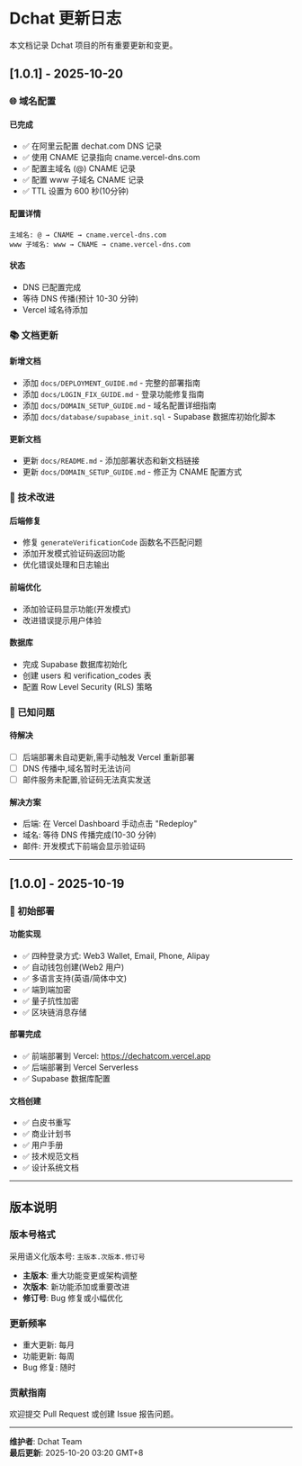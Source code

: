 # Dchat 更新日志

本文档记录 Dchat 项目的所有重要更新和变更。

## [1.0.1] - 2025-10-20

### 🌐 域名配置

#### 已完成
- ✅ 在阿里云配置 dechat.com DNS 记录
- ✅ 使用 CNAME 记录指向 cname.vercel-dns.com
- ✅ 配置主域名 (@) CNAME 记录
- ✅ 配置 www 子域名 CNAME 记录
- ✅ TTL 设置为 600 秒(10分钟)

#### 配置详情
```
主域名: @ → CNAME → cname.vercel-dns.com
www 子域名: www → CNAME → cname.vercel-dns.com
```

#### 状态
- DNS 已配置完成
- 等待 DNS 传播(预计 10-30 分钟)
- Vercel 域名待添加

### 📚 文档更新

#### 新增文档
- 添加 `docs/DEPLOYMENT_GUIDE.md` - 完整的部署指南
- 添加 `docs/LOGIN_FIX_GUIDE.md` - 登录功能修复指南
- 添加 `docs/DOMAIN_SETUP_GUIDE.md` - 域名配置详细指南
- 添加 `docs/database/supabase_init.sql` - Supabase 数据库初始化脚本

#### 更新文档
- 更新 `docs/README.md` - 添加部署状态和新文档链接
- 更新 `docs/DOMAIN_SETUP_GUIDE.md` - 修正为 CNAME 配置方式

### 🔧 技术改进

#### 后端修复
- 修复 `generateVerificationCode` 函数名不匹配问题
- 添加开发模式验证码返回功能
- 优化错误处理和日志输出

#### 前端优化
- 添加验证码显示功能(开发模式)
- 改进错误提示用户体验

#### 数据库
- 完成 Supabase 数据库初始化
- 创建 users 和 verification_codes 表
- 配置 Row Level Security (RLS) 策略

### 🐛 已知问题

#### 待解决
- [ ] 后端部署未自动更新,需手动触发 Vercel 重新部署
- [ ] DNS 传播中,域名暂时无法访问
- [ ] 邮件服务未配置,验证码无法真实发送

#### 解决方案
- 后端: 在 Vercel Dashboard 手动点击 "Redeploy"
- 域名: 等待 DNS 传播完成(10-30 分钟)
- 邮件: 开发模式下前端会显示验证码

---

## [1.0.0] - 2025-10-19

### 🚀 初始部署

#### 功能实现
- ✅ 四种登录方式: Web3 Wallet, Email, Phone, Alipay
- ✅ 自动钱包创建(Web2 用户)
- ✅ 多语言支持(英语/简体中文)
- ✅ 端到端加密
- ✅ 量子抗性加密
- ✅ 区块链消息存储

#### 部署完成
- ✅ 前端部署到 Vercel: https://dechatcom.vercel.app
- ✅ 后端部署到 Vercel Serverless
- ✅ Supabase 数据库配置

#### 文档创建
- ✅ 白皮书重写
- ✅ 商业计划书
- ✅ 用户手册
- ✅ 技术规范文档
- ✅ 设计系统文档

---

## 版本说明

### 版本号格式
采用语义化版本号: `主版本.次版本.修订号`

- **主版本**: 重大功能变更或架构调整
- **次版本**: 新功能添加或重要改进
- **修订号**: Bug 修复或小幅优化

### 更新频率
- 重大更新: 每月
- 功能更新: 每周
- Bug 修复: 随时

### 贡献指南
欢迎提交 Pull Request 或创建 Issue 报告问题。

---

**维护者**: Dchat Team  
**最后更新**: 2025-10-20 03:20 GMT+8

